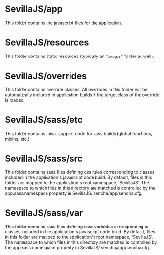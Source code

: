 # SevillaJS/app


This folder contains the javascript files for the application.

# SevillaJS/resources

This folder contains static resources (typically an `"images"` folder as well).

# SevillaJS/overrides

This folder contains override classes. All overrides in this folder will be 
automatically included in application builds if the target class of the override is loaded.

# SevillaJS/sass/etc

This folder contains misc. support code for sass builds (global functions, 
mixins, etc.)

# SevillaJS/sass/src

This folder contains sass files defining css rules corresponding to classes
included in the application's javascript code build.  By default, files in this 
folder are mapped to the application's root namespace, 'SevillaJS'. The
namespace to which files in this directory are matched is controlled by the
app.sass.namespace property in SevillaJS/.sencha/app/sencha.cfg. 

# SevillaJS/sass/var

This folder contains sass files defining sass variables corresponding to classes
included in the application's javascript code build.  By default, files in this 
folder are mapped to the application's root namespace, 'SevillaJS'. The
namespace to which files in this directory are matched is controlled by the
app.sass.namespace property in SevillaJS/.sencha/app/sencha.cfg. 
